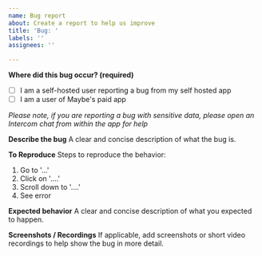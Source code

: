 ```yaml
---
name: Bug report
about: Create a report to help us improve
title: 'Bug: '
labels: ''
assignees: ''

---
```


**Where did this bug occur? (required)**

- [ ] I am a self-hosted user reporting a bug from my self hosted app
- [ ] I am a user of Maybe's paid app

_Please note, if you are reporting a bug with sensitive data, please open an Intercom chat from within the app for help_

**Describe the bug**
A clear and concise description of what the bug is.

**To Reproduce**
Steps to reproduce the behavior:
1. Go to '...'
2. Click on '....'
3. Scroll down to '....'
4. See error

**Expected behavior**
A clear and concise description of what you expected to happen.

**Screenshots / Recordings**
If applicable, add screenshots or short video recordings to help show the bug in more detail.
